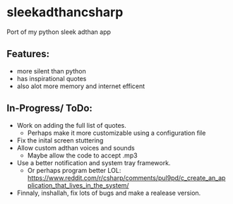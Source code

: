 # sleekadthancsharp
Port of my python sleek adthan app
## Features:
- more silent than python
- has inspirational quotes
- also alot more memory and internet efficent
## In-Progress/ ToDo:
- Work on adding the full list of quotes.
  - Perhaps make it more customizable using a configuration file
- Fix the inital screen stuttering
- Allow custom adthan voices and sounds
  - Maybe allow the code to accept .mp3
- Use a better notification and system tray framework.
  - Or perhaps program better LOL: https://www.reddit.com/r/csharp/comments/pul9pd/c_create_an_application_that_lives_in_the_system/ 
- Finnaly, inshallah, fix lots of bugs and make a realease version.

